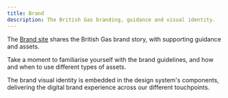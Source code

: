 ```yaml
---
title: Brand
description: The British Gas branding, guidance and visual identity.
---
```


The [Brand site](https://centrica.frontify.com/) shares the British Gas brand story, with supporting guidance and assets.

Take a moment to familiarise yourself with the brand guidelines, and how and when to use different types of assets. 

The brand visual identity is embedded in the design system's components, delivering the digital brand experience across our different touchpoints. 


